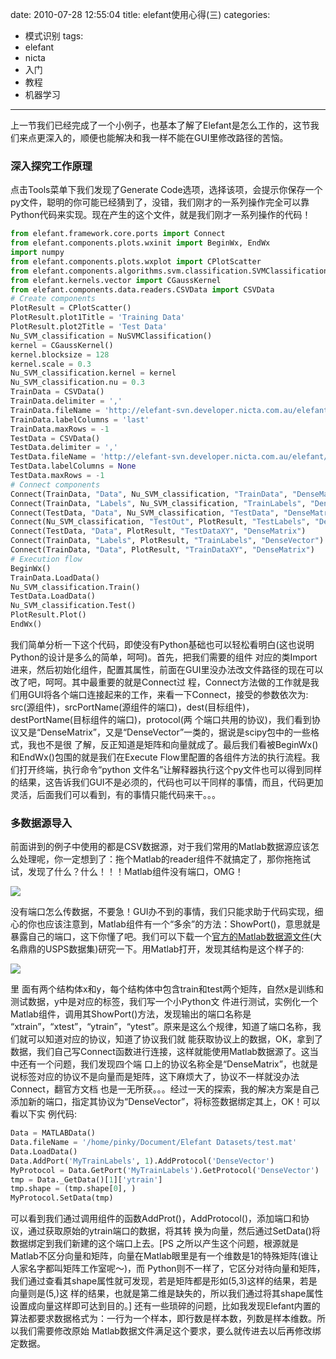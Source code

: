 date: 2010-07-28 12:55:04
title: elefant使用心得(三)
categories:
- 模式识别
tags:
- elefant
- nicta
- 入门
- 教程
- 机器学习
---

上一节我们已经完成了一个小例子，也基本了解了Elefant是怎么工作的，这节我们来点更深入的，顺便也能解决和我一样不能在GUI里修改路径的苦恼。


### 深入探究工作原理


点击Tools菜单下我们发现了Generate Code选项，选择该项，会提示你保存一个py文件，聪明的你可能已经猜到了，没错，我们刚才的一系列操作完全可以靠Python代码来实现。现在产生的这个文件，就是我们刚才一系列操作的代码！<!--more-->

``` python
from elefant.framework.core.ports import Connect
from elefant.components.plots.wxinit import BeginWx, EndWx
import numpy
from elefant.components.plots.wxplot import CPlotScatter
from elefant.components.algorithms.svm.classification.SVMClassifications import NuSVMClassification
from elefant.kernels.vector import CGaussKernel
from elefant.components.data.readers.CSVData import CSVData
# Create components
PlotResult = CPlotScatter()
PlotResult.plot1Title = 'Training Data'
PlotResult.plot2Title = 'Test Data'
Nu_SVM_classification = NuSVMClassification()
kernel = CGaussKernel()
kernel.blocksize = 128
kernel.scale = 0.3
Nu_SVM_classification.kernel = kernel
Nu_SVM_classification.nu = 0.3
TrainData = CSVData()
TrainData.delimiter = ','
TrainData.fileName = 'http://elefant-svn.developer.nicta.com.au/elefant/data/csv/train_cl.csv'
TrainData.labelColumns = 'last'
TrainData.maxRows = -1
TestData = CSVData()
TestData.delimiter = ','
TestData.fileName = 'http://elefant-svn.developer.nicta.com.au/elefant/data/csv/test_mu.csv'
TestData.labelColumns = None
TestData.maxRows = -1
# Connect components
Connect(TrainData, "Data", Nu_SVM_classification, "TrainData", "DenseMatrix")
Connect(TrainData, "Labels", Nu_SVM_classification, "TrainLabels", "DenseVector")
Connect(TestData, "Data", Nu_SVM_classification, "TestData", "DenseMatrix")
Connect(Nu_SVM_classification, "TestOut", PlotResult, "TestLabels", "DenseVector")
Connect(TestData, "Data", PlotResult, "TestDataXY", "DenseMatrix")
Connect(TrainData, "Labels", PlotResult, "TrainLabels", "DenseVector")
Connect(TrainData, "Data", PlotResult, "TrainDataXY", "DenseMatrix")
# Execution flow
BeginWx()
TrainData.LoadData()
Nu_SVM_classification.Train()
TestData.LoadData()
Nu_SVM_classification.Test()
PlotResult.Plot()
EndWx()
```

我们简单分析一下这个代码，即使没有Python基础也可以轻松看明白(这也说明Python的设计是多么的简单，呵呵)。首先，把我们需要的组件  对应的类Import进来，然后初始化组件，配置其属性，前面在GUI里没办法改文件路径的现在可以改了吧，呵呵。其中最重要的就是Connect过  程，Connect方法做的工作就是我们用GUI将各个端口连接起来的工作，来看一下Connect，接受的参数依次为:   src(源组件)，srcPortName(源组件的端口)，dest(目标组件)，destPortName(目标组件的端口)，protocol(两   个端口共用的协议)，我们看到协议又是“DenseMatrix”，又是“DenseVector”一类的，据说是scipy包中的一些格式，我也不是很  了解，反正知道是矩阵和向量就成了。最后我们看被BeginWx()和EndWx()包围的就是我们在Execute   Flow里配置的各组件方法的执行流程。我们打开终端，执行命令“python   文件名”让解释器执行这个py文件也可以得到同样的结果，这告诉我们GUI不是必须的，代码也可以干同样的事情，而且，代码更加灵活，后面我们可以看到，有的事情只能代码来干。。。


### 多数据源导入


前面讲到的例子中使用的都是CSV数据源，对于我们常用的Matlab数据源应该怎么处理呢，你一定想到了：拖个Matlab的reader组件不就搞定了，那你拖拖试试，发现了什么？什么！！！Matlab组件没有端口，OMG！

![](http://pinkyjie-blog.qiniudn.com/images/elefant-introduction3-1.png)

没有端口怎么传数据，不要急！GUI办不到的事情，我们只能求助于代码实现，细心的你也应该注意到，Matlab组件有一个“多余”的方法：ShowPort()，意思就是暴露自己的端口，这下你懂了吧。我们可以下载一个[官方的Matlab数据源文件](http://elefant-svn.developer.nicta.com.au/elefant/data/mat/usps.mat)(大名鼎鼎的USPS数据集)研究一下。用Matlab打开，发现其结构是这个样子的:


![](http://pinkyjie-blog.qiniudn.com/images/elefant-introduction3-2.png)


里 面有两个结构体x和y，每个结构体中包含train和test两个矩阵，自然x是训练和测试数据，y中是对应的标签，我们写一个小Python文  件进行测试，实例化一个Matlab组件，调用其ShowPort()方法，发现输出的端口名称是  “xtrain”，“xtest”，“ytrain”，“ytest”。原来是这么个规律，知道了端口名称，我们就可以知道对应的协议，知道了协议我们就   能获取协议上的数据，OK，拿到了数据，我们自己写Connect函数进行连接，这样就能使用Matlab数据源了。这当中还有一个问题，我们发现四个端   口上的协议名称全是“DenseMatrix”，也就是说标签对应的协议不是向量而是矩阵，这下麻烦大了，协议不一样就没办法Connect，翻官方文档   也是一无所获。。。经过一天的探索，我的解决方案是自己添加新的端口，指定其协议为“DenseVector”，将标签数据绑定其上，OK！可以看以下实  例代码:

``` python
Data = MATLABData()
Data.fileName = '/home/pinky/Document/Elefant Datasets/test.mat'
Data.LoadData()
Data.AddPort('MyTrainLabels', 1).AddProtocol('DenseVector')
MyProtocol = Data.GetPort('MyTrainLabels').GetProtocol('DenseVector')
tmp = Data._GetData()[1]['ytrain']
tmp.shape = (tmp.shape[0], )
MyProtocol.SetData(tmp)
```

可以看到我们通过调用组件的函数AddProt()，AddProtocol()，添加端口和协议，通过获取原始的ytrain端口的数据，将其转  换为向量，然后通过SetData()将数据绑定到我们新建的这个端口上去。\[PS   之所以产生这个问题，根源就是Matlab不区分向量和矩阵，向量在Matlab眼里是有一个维数是1的特殊矩阵(谁让人家名字都叫矩阵工作室呢～)，而   Python则不一样了，它区分对待向量和矩阵，我们通过查看其shape属性就可发现，若是矩阵都是形如(5,3)这样的结果，若是向量则是(5,)这  样的结果，也就是第二维是缺失的，所以我们通过将其shape属性设置成向量这样即可达到目的。\]   还有一些琐碎的问题，比如我发现Elefant内置的算法都要求数据格式为：一行为一个样本，即行数是样本数，列数是样本维数。所以我们需要修改原始  Matlab数据文件满足这个要求，要么就传进去以后再修改绑定数据。
